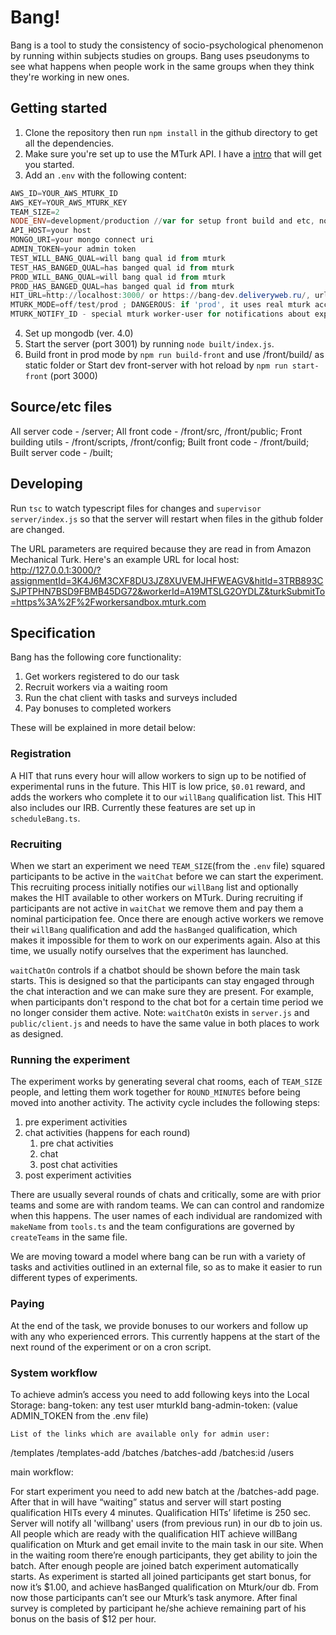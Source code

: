 # Bang!

Bang is a tool to study the consistency of socio-psychological phenomenon by running within subjects studies on groups. Bang uses pseudonyms to see what happens when people work in the same groups when they think they're working in new ones.

## Getting started

1. Clone the repository then run `npm install` in the github directory to get all the dependencies.
2. Make sure you're set up to use the MTurk API. I have a [intro](https://glitch.com/edit/#!/mturk) that will get you started.
3. Add an `.env` with the following content:

```PowerShell
AWS_ID=YOUR_AWS_MTURK_ID
AWS_KEY=YOUR_AWS_MTURK_KEY
TEAM_SIZE=2
NODE_ENV=development/production //var for setup front build and etc, not for mturk
API_HOST=your host
MONGO_URI=your mongo connect uri
ADMIN_TOKEN=your admin token
TEST_WILL_BANG_QUAL=will bang qual id from mturk
TEST_HAS_BANGED_QUAL=has banged qual id from mturk
PROD_WILL_BANG_QUAL=will bang qual id from mturk
PROD_HAS_BANGED_QUAL=has banged qual id from mturk
HIT_URL=http://localhost:3000/ or https://bang-dev.deliveryweb.ru/, url for mturk mail when FRAME=OFF
MTURK_MODE=off/test/prod ; DANGEROUS: if 'prod', it uses real mturk account; if no - sandbox, if 'off' - work without mturk.
MTURK_NOTIFY_ID - special mturk worker-user for notifications about experiment.
```

4. Set up mongodb (ver. 4.0)
5. Start the server (port 3001) by running `node built/index.js`. 
6. Build front in prod mode by `npm run build-front` and use /front/build/ as static folder or
Start dev front-server with hot reload by `npm run start-front` (port 3000)

## Source/etc files
All server code - /server; 
All front code - /front/src, /front/public; 
Front building utils - /front/scripts, /front/config;
Built front code - /front/build;
Built server code - /built; 

## Developing

Run `tsc` to watch typescript files for changes and `supervisor server/index.js` so that the server will restart when files in the github folder are changed.

The URL parameters are required because they are read in from Amazon Mechanical Turk. Here's an example URL for local host: http://127.0.0.1:3000/?assignmentId=3K4J6M3CXF8DU3JZ8XUVEMJHFWEAGV&hitId=3TRB893CSJPTPHN7BSD9FBMB45DG72&workerId=A19MTSLG2OYDLZ&turkSubmitTo=https%3A%2F%2Fworkersandbox.mturk.com

## Specification

Bang has the following core functionality:  

1. Get workers registered to do our task
2. Recruit workers via a waiting room
3. Run the chat client with tasks and surveys included
4. Pay bonuses to completed workers

These will be explained in more detail below:

### Registration

A HIT that runs every hour will allow workers to sign up to be notified of experimental runs in the future. This HIT is low price, `$0.01` reward, and adds the workers who complete it to our `willBang` qualification list. This HIT also includes our IRB. Currently these features are set up in `scheduleBang.ts`. 

### Recruiting

When we start an experiment we need `TEAM_SIZE`(from the `.env` file) squared participants to be active in the `waitChat` before we can start the experiment. This recruiting process initially notifies our `willBang` list and optionally makes the HIT available to other workers on MTurk. During recruiting if participants are not active in `waitChat` we remove them and pay them a nominal participation fee. Once there are enough active workers we remove their `willBang` qualification and add the `hasBanged` qualification, which makes it impossible for them to work on our experiments again. Also at this time, we usually notify ourselves that the experiment has launched.

`waitChatOn` controls if a chatbot should be shown before the main task starts. This is designed so that the participants can stay engaged through the chat interaction and we can make sure they are present. For example, when participants don't respond to the chat bot for a certain time period we no longer consider them active.
Note: `waitChatOn` exists  in `server.js` and `public/client.js` and needs to have the same value in both places to work as designed.

### Running the experiment

The experiment works by generating several chat rooms, each of `TEAM_SIZE` people, and letting them work together for `ROUND_MINUTES` before being moved into another activity. The activity cycle includes the following steps: 

1. pre experiment activities
2. chat activities (happens for each round)
   1. pre chat activities
   2. chat
   3. post chat activities
3. post experiment activities

There are usually several rounds of chats and critically, some are with prior teams and some are with random teams. We can can control and randomize when this happens. The user names of each individual are randomized with `makeName` from `tools.ts` and the team configurations are governed by `createTeams` in the same file.

We are moving toward a model where bang can be run with a variety of tasks and activities outlined in an external file, so as to make it easier to run different types of experiments.

### Paying

At the end of the task, we provide bonuses to our workers and follow up with any who experienced errors. This currently happens at the start  of the next round of the experiment or on a cron script.

### System workflow
To achieve admin’s access you need to add following keys into the Local Storage:
bang-token: any test user mturkId
bang-admin-token:  (value ADMIN_TOKEN from the .env file)

	List of the links which are available only for admin user:
/templates
/templates-add
/batches
/batches-add
/batches:id
/users

main workflow:

For start experiment you need to add new batch at the /batches-add page. After that in will have “waiting” status and server will start posting qualification HITs every 4 minutes. 
Qualification HITs’ lifetime is 250 sec. Server will notify all 'willbang' users (from previous run) in our db to join us.
All people which are ready with the qualification HIT achieve willBang qualification on Mturk and get email invite to the main task in our site. 
When in the waiting room there’re enough participants, they get ability to join the batch. After enough people are joined batch experiment automatically starts. 
As experiment is started all joined participants get start bonus, for now it’s $1.00, and achieve hasBanged qualification on Mturk/our db. 
From now those participants can’t see our Mturk’s task anymore. After final survey is completed by participant he/she achieve remaining part of his bonus on the basis of $12 per hour.